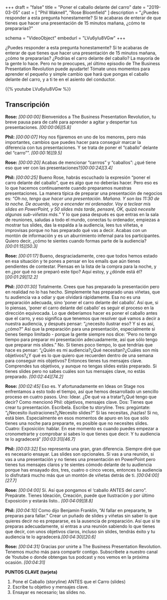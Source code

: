 +++
draft 		= "false"
title 		= "Poner el caballo delante del carro"
date		= "2019-03-05"
cast		= [ "Phil Waknell", "Rose Bloomfield" ]
description	= "¿Puedes responder a esta pregunta honestamente? Si te acabaras de enterar de que tienes que hacer una presentación de 15 minutos mañana, ¿cómo te prepararías?"

schema			= "VideoObject"
embedurl			= "LVu6yIu8VGw"
+++

¿Puedes responder a esta pregunta honestamente? Si te acabaras de enterar de que tienes que hacer una presentación de 15 minutos mañana, ¿cómo te prepararías? ¿Podrías el carro delante del caballo? La mayoría de la gente lo hace. Pero no te preocupes, ¡el último episodio de The Business Presentation Revolution puede ayudarte! Tómate unos momentos para aprender el pequeño y simple cambio que hará que pongas el caballo delante del carro, y a ti te en el asiento del conductor.

{{% youtube LVu6yIu8VGw %}}

## Transcripción

**Rose:** *[00:00:00]* Bienvenidos a The Business Presentation Revolution, tu breve pausa para de café para aprender a agitar y despertar tus presentaciones. *\[00:00:06\][5.8]*

**Phil:** *[00:00:07]* Hoy nos fijaremos en uno de los menores, pero más importantes, cambios que puedes hacer para conseguir marcar la diferencia con tus presentaciones. Y se trata de poner el “caballo” delante del “carro””. *\[00:00:16\][9.5]*

**Rose:** *[00:00:20]* Acabas de mencionar “carrros” y “caballos”: ¿qué tiene eso que ver con las presentaciones?*\[00:00:24\][3.4]*

**Phil:** *[00:00:25]* Bueno Rose, habrás escuchado la expresión “poner el carro delante del caballo”, que es algo que no deberías hacer. Pero eso es lo que hacemos continuamente cuando preparamos nuestras presentaciones. La manera típica de preparar una presentación de negocios es: “*Oh no, tengo que hacer una presentación. Mañana. Y son las 11:30 de la noche. De acuerdo, voy a encender mi ordenador. Voy a teclear mis slides en PowerPoint, y 50 slides más tarde, pensaré, OK, quizá necesite algunas sub-viñetas más.*” Y lo que pasa después es que entras en la sala de reuniones, saludas a todo el mundo, conectas tu ordenador, empiezas a mostrar tus slides, das la espalda a la audiencia, lees tus viñetas, e improvisas porque no has preparado qué vas a decir. Acabas con un montón de información y es un aburrimiento infernal para los participantes. Quiero decir, ¿cómo te sientes cuando formas parte de la audiencia?*\[00:01:15\][50.3]*

**Rose:** *[00:01:17]* Bueno, desgraciadamente, creo que todos hemos estado en esa situación y te pones a pensar en los emails que aún tienes pendientes de contestar. Piensas en la lista de la compra para la noche, y en ¿por qué no se preparó este tipo? Aquí estoy, y ¿dónde está él?[*00:01:29][12.2]*

**Phil:** *[00:01:30]* Totalmente. Crees que has preparado la presentación pero en realidad no lo has hecho. Simplemente has preparado unas viñetas, que tu audiencia va a odiar y que olvidará rápidamente. Esa no es una preparación adecuada, sino ‘poner el carro delante del caballo’. Así que, si lo piensas, ‘poner el carro delante del caballo’ es seguir el proceso en la dirección equivocada. Lo que deberíamos hacer es poner el caballo antes que el carro, y eso significa que tenemos que resolver qué vamos a decir a nuestra audiencia, y después pensar: “¿necesito ilustrar eso? Y si es así, ¿cómo?” Así que la preparación para una presentación, especialmente si tienes tiempo limitado - porque la gente siempre nos dice: “Pero no tengo tiempo para preparar mi presentación adecuadamente, así que sólo tengo que preparar mis slides.” No. Si tienes poco tiempo, lo que tendrías que hace es pensar: “¿Quién es mi audiencia?¿Qué necesitan?¿Cuáles son mis objetivos?¿Y qué es lo que quiero que recuerden dentro de una semana para conseguir mis objetivos? Entonces tienes tus mensajes clave. Comprendes tus objetivos, y aunque no tengas slides estás preparado. Si tienes slides pero no sabes cuáles son tus mensajes clave, no estás preparado. *\[00:02:44\][74.2]*

**Rose:** *[00:02:45]* Eso es. Y afortunadamente en Ideas on Stage nos enfrentamos a esto todo el tiempo, así que hemos desarrollado un sencillo proceso en cuatro pasos. Uno: Idear. ¿De qué va a tratar?¿Qué tengo que decir? Como mencionó Phil: objetivos, mensajes clave. Dos: Tienes que crear tu presentación. Escríbela. Escribe tu storyline. Tres: pregúntate: “¿Necesito ilustraciones?¿Necesito slides?” Si las necesitas, ¡hazlas! Si no, está bien. Especialmente en esos momentos de apuro en los que sólo tienes una noche para prepararte, es posible que no necesites slides. Cuatro: Exposición: hablar. En ese momento es cuando puedes empezar a cronometrarte y comprobar si sabes lo que tienes que decir. Y tu audiencia te lo agradecerá” *\[00:03:31\][46.7]*

**Phil:** *[00:03:32]* Eso representa una gran, gran diferencia. Siempre diré que es necesario ensayar. Las slides son opcionales. Si vas a una reunión, si vas a una presentación y no tienes una presentación en PowerPoint pero tienes tus mensajes claros y te sientes cómodo delante de tu audiencia porque has ensayado dos, tres, cuatro o cinco veces, entonces tu audiencia lo disfrutará mucho más que un montón de viñetas detrás de ti. *\[00:04:00\][27.7]*

**Rose:** *[00:04:00]* Sí. Así que pongamos el ‘caballo ANTES del carro”. Prepárate. Tienes Ideación, Creación, puede que Ilustración y por último Exposición y estarás listo.. *\[00:04:09\][8.8]*

**Phil:** *[00:04:10]* Como dijo Benjamin Franklin, “Al fallar en prepararte, te preparas para fallar.” Crear un puñado de slides y viñetas sin saber lo que quieres decir no es prepararse, es la ausencia de preparación. Así que si te preparas adecuadamente, si entras a una reunión sabiendo lo que tienes que decir, con unos objetivos claros, incluso sin slides, tendrás éxito y tu audiencia te lo agradecerá.*\[00:04:30\][20.6]*

**Rose:** *[00:04:31]* Gracias por unirte a The Business Presentation Revolution. Tenemos mucho más para compartir contigo. Subscríbete a nuestro canal de Youtube o donde obtengas tus podcast y nos vemos en la próxima ocasión. *[00:04:31]*
 
**PUNTOS CLAVE (tarjeta)**

1. Pone el Caballo (storyline) ANTES que el Carro (slides)
2. Escribe tu objetivo y mensajes clave.
3. Ensayar es necesario; las slides no.
